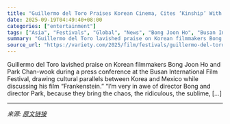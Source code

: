 ```yaml
---
title: "Guillermo del Toro Praises Korean Cinema, Cites ‘Kinship’ With Bong Joon Ho and Calls Park Chan-wook ‘Twin Soul’ at Busan Film Festival"
date: 2025-09-19T04:49:40+08:00
categories: ["entertainment"]
tags: ["Asia", "Festivals", "Global", "News", "Bong Joon Ho", "Busan International Film Festival", "Guillermo Del Toro", "Park Chan-wook"]
summary: "Guillermo del Toro lavished praise on Korean filmmakers Bong Joon Ho and Park Chan-wook during a press conference at the Busan International Film Festival, drawing cultural parallels between Korea and"
source_url: "https://variety.com/2025/film/festivals/guillermo-del-toro-bong-joon-ho-park-chan-wook-busan-film-festival-1236524070/"
---
```


Guillermo del Toro lavished praise on Korean filmmakers Bong Joon Ho and Park Chan-wook during a press conference at the Busan International Film Festival, drawing cultural parallels between Korea and Mexico while discussing his film &#8220;Frankenstein.&#8221; &#8220;I&#8217;m very in awe of director Bong and director Park, because they bring the chaos, the ridiculous, the sublime, [&#8230;]

---

*来源: [原文链接](https://variety.com/2025/film/festivals/guillermo-del-toro-bong-joon-ho-park-chan-wook-busan-film-festival-1236524070/)*
